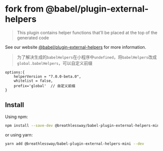 # fork from @babel/plugin-external-helpers

> This plugin contains helper functions that’ll be placed at the top of the generated code

See our website [@babel/plugin-external-helpers](https://babeljs.io/docs/en/next/babel-plugin-external-helpers.html) for more information.

> 为了解决生成的`babelHelpers`在小程序中`undefined`，将`babelHelpers`改成`global.babelHelpers`，可以自定义前缀

```
options:{
    helperVersion = "7.0.0-beta.0",
    whitelist = false,
    prefix='global'  // 自定义前缀
}
```

## Install

Using npm:

```sh
npm install --save-dev @breathlessway/babel-plugin-external-helpers-mini
```

or using yarn:

```sh
yarn add @breathlessway/babel-plugin-external-helpers-mini --dev
```
